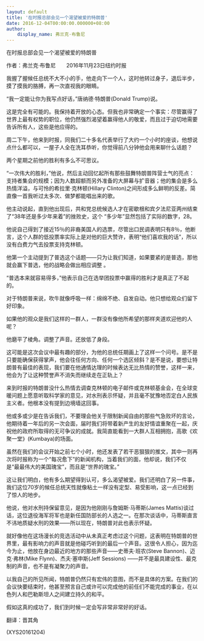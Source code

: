 ```yaml
---
layout: default
title: '在时报总部会见一个渴望被爱的特朗普'
date: 2016-12-04T00:00:00.000000+08:00
author:
    display_name: 弗兰克·布鲁尼
---
```


在时报总部会见一个渴望被爱的特朗普

作者：弗兰克·布鲁尼　　2016年11月23日纽约时报

我握了握候任总统不大不小的手，他走向下一个人，这时他转过身子，退后半步，摸了摸我的胳膊，再一次直视我的眼睛。

“我一定能让你为我写点好话，”唐纳德·特朗普(Donald Trump)说。

这是完全有可能的。我保持着开放的心态。但我也非常确定一个事实：尽管赢得了世界上最有权势的职位，他仍然强烈渴望着赢得他人的敬爱，而且过于迫切地需要告诉所有人，这些是他应得的。

周二下午，他来到时报，同我们二十多名代表举行了大约一个小时的座谈，他想说点什么都可以，一屋子人全在洗耳恭听，你觉得前八分钟他会用来聊什么话题？

两个星期之前他的胜利有多么不可思议。

“一次伟大的胜利，”他说，然后主动回忆起所有那些鼓舞特朗普阵营士气的亮点：支持者集会的规模；因为人数超额而另外准备的大屏幕与扩音器；他的集会是多么热情洋溢，与可怜的希拉里·克林顿(Hillary Clinton)之间形成多么鲜明的反差。简直像一首我听过太多次、做梦都能唱出来的歌。

他主动说起，直到他出现后，共和党总统候选人才在密歇根和宾夕法尼亚两州结束了“38年还是多少年来着”的挫败史，这个 “多少年”显然包括了实际的数字，28。

他说自己得到了接近15％的非裔美国人的选票，尽管出口民调表明只有8％，他断言，这个人群的低投票率实际上是对他的巨大赞许，表明“他们喜欢我的话”，所以没有白费力气去投票支持克林顿。

他第一个主动提到了普选这个话题――只为让我们知道，如果要紧的是普选，那他就会赢下普选，他的战略会做出相应调整 。

“普选本来就容易得多，”他表示自己在选举团投票中赢得的胜利才是真正了不起的。

对于特朗普来说，吹牛就像呼吸一样：绵绵不绝、自发自动。他只想给观众们留下好印象。

如果他的观众是我们这样的一群人，一群没有像他所希望的那样夹道欢迎他的人呢？

他磨平了棱角。调整了声音。还放低了身段。

这可能是这次会议中最有趣的部分，为他的总统任期画上了这样一个问号。是不是只要能确保获得掌声，他会往任何方向、任何一个选区倾斜？是不是说，要想让特朗普有最佳的表现，我们要在他通情达理的时候表达无比热情的赞誉，这样一来，他会为了让这种赞誉声不消失而继续走在正轨上？

来到时报的特朗普没什么热情去调查克林顿的电子邮件或克林顿基金会，在全球变暖问题上愿意听取科学家的意见，对水刑表示怀疑，并且毫不犹豫地否定白人民族主义者。他根本没有提到边境墙这回事。

他或多或少是在告诉我们，不要理会他关于限制新闻自由的那些气急败坏的言论，他期待着一年后的另一次会面，届时我们将带着新产生的友好情谊重聚在一起，庆祝他的政府所取得的无可争议的成就。我简直能看到一大群人互相拥抱，高歌《欢聚一堂》(Kumbaya)的场面。

虽然在我们的会议开始之前七个小时，他还发表了若干恶狠狠的推文，其中一则再次将时报称为一个“每况愈下”的新闻机构，当着我们的面，他却说，我们不仅是“最最伟大的美国瑰宝”，而且是“世界的瑰宝。”

这让我们明白，他有多么期望得到认可，多么渴望被爱。我们还明白了另一件事，我们这位70岁的候任总统天性就像粘土一样没有定型、易受影响，这一点已经到了惊人的地步。

他说，他对水刑持保留意见，是因为他刚刚与詹姆斯·马蒂斯(James Mattis)谈过话，这位退役海军将军也是新任国防部长的人选之一。在那次谈话中，马蒂斯直言不讳地质疑水刑的效果——所以现在，特朗普对此也表示怀疑。

就好像他在这场漫长的竞选活动中从未真正考虑过这个问题，这表明在特朗普的世界里，最有影响力的声音就是他碰巧听到的最后一个声音。这很令人担心，因为迄今为止，他放在身边最近的地方的那些声音――史蒂夫·班农(Steve Bannon)、迈克·弗林(Mike Flynn)、杰夫·塞申斯(Jeff Sessions) ——并不是最具建设性、最克制的声音，也不是有凝聚力的声音。

以我自己的所见所闻，特朗普仍然只有宏伟的意图，而不是具体的方案。在我们的会议快要结束时，他甚至预言自己或许可以完成他的前任们不能完成的事业，在以色列人和巴勒斯坦人之间建立持久的和平。

假如这真的成功了，我们到时候一定会写非常非常好的好话。

翻译：晋其角

(XYS20161204)

